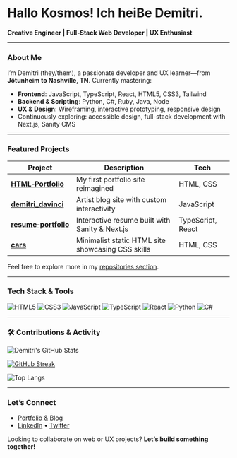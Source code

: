 # Hallo Kosmos! Ich heiBe Demitri.  
**Creative Engineer | Full‑Stack Web Developer | UX Enthusiast**

---

###  About Me
I’m Demitri (they/them), a passionate developer and UX learner—from **Jötunheim to Nashville, TN**. Currently mastering:
- **Frontend**: JavaScript, TypeScript, React, HTML5, CSS3, Tailwind  
- **Backend & Scripting**: Python, C#, Ruby, Java, Node  
- **UX & Design**: Wireframing, interactive prototyping, responsive design  
- Continuously exploring: accessible design, full-stack development with Next.js, Sanity CMS

---

###  Featured Projects
| Project | Description | Tech |
|---------|-------------|------|
| **[HTML‑Portfolio](https://github.com/CEODemitri/HTML-Portfolio)** | My first portfolio site reimagined | HTML, CSS |
| **[demitri_davinci](https://github.com/CEODemitri/demitri_davinci)** | Artist blog site with custom interactivity | JavaScript |
| **[resume‑portfolio](https://github.com/CEODemitri/resume-portfolio)** | Interactive resume built with Sanity & Next.js | TypeScript, React |
| **[cars](https://github.com/CEODemitri/cars)** | Minimalist static HTML site showcasing CSS skills | HTML, CSS |

Feel free to explore more in my [repositories section](https://github.com/CEODemitri?tab=repositories).

---

###  Tech Stack & Tools
![HTML5](https://img.shields.io/badge/-HTML5-E34F26?logo=html5)
![CSS3](https://img.shields.io/badge/-CSS3-1572B6?logo=css3)
![JavaScript](https://img.shields.io/badge/-JavaScript-F7DF1E?logo=javascript)
![TypeScript](https://img.shields.io/badge/-TypeScript-3178C6?logo=typescript)
![React](https://img.shields.io/badge/-React-61DAFB?logo=react)
![Python](https://img.shields.io/badge/-Python-3776AB?logo=python)
![C#](https://img.shields.io/badge/-C%23-239120?logo=c-sharp)

---

### 🛠️ Contributions & Activity

<!-- GitHub Contribution Graph -->
![Demitri's GitHub Stats](https://github-readme-stats.vercel.app/api?username=CEODemitri&show_icons=true&theme=tokyonight&hide=stars&count_private=true)

<!-- GitHub Streaks -->
[![GitHub Streak](https://github-readme-streak-stats.herokuapp.com/?user=CEODemitri&theme=tokyonight)](https://git.io/streak-stats)

<!-- Top Languages -->
![Top Langs](https://github-readme-stats.vercel.app/api/top-langs/?username=CEODemitri&layout=compact&theme=tokyonight)

---

###  Let’s Connect
- [Portfolio & Blog](https://demitri2024.vercel.app)  
- [LinkedIn](#) • [Twitter](#) 

Looking to collaborate on web or UX projects? **Let’s build something together!**  
